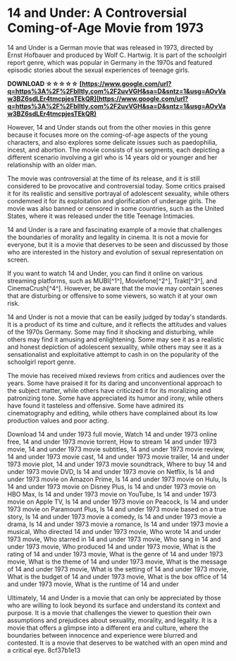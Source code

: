 # 14 and Under: A Controversial Coming-of-Age Movie from 1973
 
14 and Under is a German movie that was released in 1973, directed by Ernst Hofbauer and produced by Wolf C. Hartwig. It is part of the schoolgirl report genre, which was popular in Germany in the 1970s and featured episodic stories about the sexual experiences of teenage girls.
 
**DOWNLOAD ☆☆☆☆☆ [https://www.google.com/url?q=https%3A%2F%2Fblltly.com%2F2uvVGH&sa=D&sntz=1&usg=AOvVaw3BZ6sdLEr4tmcpjesTEkQR](https://www.google.com/url?q=https%3A%2F%2Fblltly.com%2F2uvVGH&sa=D&sntz=1&usg=AOvVaw3BZ6sdLEr4tmcpjesTEkQR)**


 
However, 14 and Under stands out from the other movies in this genre because it focuses more on the coming-of-age aspects of the young characters, and also explores some delicate issues such as paedophilia, incest, and abortion. The movie consists of six segments, each depicting a different scenario involving a girl who is 14 years old or younger and her relationship with an older man.
 
The movie was controversial at the time of its release, and it is still considered to be provocative and controversial today. Some critics praised it for its realistic and sensitive portrayal of adolescent sexuality, while others condemned it for its exploitation and glorification of underage girls. The movie was also banned or censored in some countries, such as the United States, where it was released under the title Teenage Intimacies.
 
14 and Under is a rare and fascinating example of a movie that challenges the boundaries of morality and legality in cinema. It is not a movie for everyone, but it is a movie that deserves to be seen and discussed by those who are interested in the history and evolution of sexual representation on screen.
 
If you want to watch 14 and Under, you can find it online on various streaming platforms, such as MUBI[^1^], Moviefone[^2^], Trakt[^3^], and CinemaCrush[^4^]. However, be aware that the movie may contain scenes that are disturbing or offensive to some viewers, so watch it at your own risk.
  
14 and Under is not a movie that can be easily judged by today's standards. It is a product of its time and culture, and it reflects the attitudes and values of the 1970s Germany. Some may find it shocking and disturbing, while others may find it amusing and enlightening. Some may see it as a realistic and honest depiction of adolescent sexuality, while others may see it as a sensationalist and exploitative attempt to cash in on the popularity of the schoolgirl report genre.
 
The movie has received mixed reviews from critics and audiences over the years. Some have praised it for its daring and unconventional approach to the subject matter, while others have criticized it for its moralizing and patronizing tone. Some have appreciated its humor and irony, while others have found it tasteless and offensive. Some have admired its cinematography and editing, while others have complained about its low production values and poor acting.
 
Download 14 and under 1973 full movie,  Watch 14 and under 1973 online free,  14 and under 1973 movie torrent,  How to stream 14 and under 1973 movie,  14 and under 1973 movie subtitles,  14 and under 1973 movie review,  14 and under 1973 movie cast,  14 and under 1973 movie trailer,  14 and under 1973 movie plot,  14 and under 1973 movie soundtrack,  Where to buy 14 and under 1973 movie DVD,  Is 14 and under 1973 movie on Netflix,  Is 14 and under 1973 movie on Amazon Prime,  Is 14 and under 1973 movie on Hulu,  Is 14 and under 1973 movie on Disney Plus,  Is 14 and under 1973 movie on HBO Max,  Is 14 and under 1973 movie on YouTube,  Is 14 and under 1973 movie on Apple TV,  Is 14 and under 1973 movie on Peacock,  Is 14 and under 1973 movie on Paramount Plus,  Is 14 and under 1973 movie based on a true story,  Is 14 and under 1973 movie a comedy,  Is 14 and under 1973 movie a drama,  Is 14 and under 1973 movie a romance,  Is 14 and under 1973 movie a musical,  Who directed 14 and under 1973 movie,  Who wrote 14 and under 1973 movie,  Who starred in 14 and under 1973 movie,  Who sang in 14 and under 1973 movie,  Who produced 14 and under 1973 movie,  What is the rating of 14 and under 1973 movie,  What is the genre of 14 and under 1973 movie,  What is the theme of 14 and under 1973 movie,  What is the message of 14 and under 1973 movie,  What is the setting of 14 and under 1973 movie,  What is the budget of 14 and under 1973 movie,  What is the box office of 14 and under 1973 movie,  What is the runtime of 14 and under
 
Ultimately, 14 and Under is a movie that can only be appreciated by those who are willing to look beyond its surface and understand its context and purpose. It is a movie that challenges the viewer to question their own assumptions and prejudices about sexuality, morality, and legality. It is a movie that offers a glimpse into a different era and culture, where the boundaries between innocence and experience were blurred and contested. It is a movie that deserves to be watched with an open mind and a critical eye.
 8cf37b1e13
 
